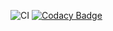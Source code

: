 ![CI](https://github.com/stepperman/pvb-programming/workflows/CI/badge.svg) [![Codacy Badge](https://api.codacy.com/project/badge/Grade/e2477848eda24163a79ecd5bb1a80c1e)](https://www.codacy.com/manual/stepperman/pvb-programming?utm_source=github.com&amp;utm_medium=referral&amp;utm_content=stepperman/pvb-programming&amp;utm_campaign=Badge_Grade)
